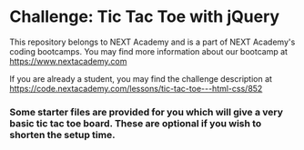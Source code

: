 # Challenge: Tic Tac Toe with jQuery

This repository belongs to NEXT Academy and is a part of NEXT Academy's coding bootcamps. You may find more information about our bootcamp at https://www.nextacademy.com

If you are already a student, you may find the challenge description at https://code.nextacademy.com/lessons/tic-tac-toe---html-css/852

### Some starter files are provided for you which will give a very basic tic tac toe board. These are optional if you wish to shorten the setup time.
